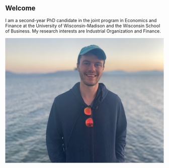 ## Welcome

I am a second-year PhD candidate in the joint program in Economics and Finance at the University of Wisconsin-Madison and the Wisconsin School of Business. My research interests are Industrial Organization and Finance.

![Personal Photo](/IMG_9687_edit.jpg)


<!--- [About](about.md)
[CV](public_cv.pdf)

